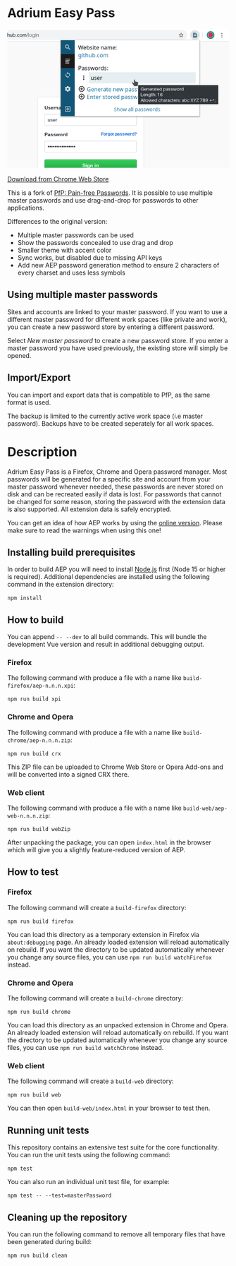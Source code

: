 Adrium Easy Pass
================

![screenshot1](media/screenshot1.png)

[Download from Chrome Web Store](https://chrome.google.com/webstore/detail/adrium-easy-pass/ebigikdfolbipomeaknpooibomohhhhk)

This is a fork of [PfP: Pain-free Passwords](https://pfp.works).
It is possible to use multiple master passwords and use drag-and-drop for passwords to other applications.

Differences to the original version:

* Multiple master passwords can be used
* Show the passwords concealed to use drag and drop
* Smaller theme with accent color
* Sync works, but disabled due to missing API keys
* Add new AEP password generation method to ensure 2 characters of every charset and uses less symbols

Using multiple master passwords
-------------------------------

Sites and accounts are linked to your master password.
If you want to use a different master password
for different work spaces (like private and work),
you can create a new password store by entering a different password.

Select *New master password* to create a new password store.
If you enter a master password you have used previously,
the existing store will simply be opened.

Import/Export
-------------

You can import and export data that is compatible to PfP,
as the same format is used.

The backup is limited to the currently active work space (i.e master password).
Backups have to be created seperately for all work spaces.

Description
===========

Adrium Easy Pass is a Firefox, Chrome and Opera password manager. Most passwords will be generated for a specific site and account from your master password whenever needed, these passwords are never stored on disk and can be recreated easily if data is lost. For passwords that cannot be changed for some reason, storing the password with the extension data is also supported. All extension data is safely encrypted.

You can get an idea of how AEP works by using the [online version](https://adrium.github.io/easypass/). Please make sure to read the warnings when using this one!

Installing build prerequisites
------------------------------

In order to build AEP you will need to install [Node.js](https://nodejs.org/) first (Node 15 or higher is required). Additional dependencies are installed using the following command in the extension directory:

    npm install

How to build
------------

You can append `-- --dev` to all build commands. This will bundle the development Vue version and result in additional debugging output.

### Firefox

The following command with produce a file with a name like `build-firefox/aep-n.n.n.xpi`:

    npm run build xpi

### Chrome and Opera

The following command with produce a file with a name like `build-chrome/aep-n.n.n.zip`:

    npm run build crx

This ZIP file can be uploaded to Chrome Web Store or Opera Add-ons and will be converted into a signed CRX there.

### Web client

The following command with produce a file with a name like `build-web/aep-web-n.n.n.zip`:

    npm run build webZip

After unpacking the package, you can open `index.html` in the browser which will give you a slightly feature-reduced version of AEP.

How to test
-----------

### Firefox

The following command will create a `build-firefox` directory:

    npm run build firefox

You can load this directory as a temporary extension in Firefox via `about:debugging` page. An already loaded extension will reload automatically on rebuild. If you want the directory to be updated automatically whenever you change any source files, you can use `npm run build watchFirefox` instead.

### Chrome and Opera

The following command will create a `build-chrome` directory:

    npm run build chrome

You can load this directory as an unpacked extension in Chrome and Opera. An already loaded extension will reload automatically on rebuild. If you want the directory to be updated automatically whenever you change any source files, you can use `npm run build watchChrome` instead.

### Web client

The following command will create a `build-web` directory:

    npm run build web

You can then open `build-web/index.html` in your browser to test then.

Running unit tests
------------------

This repository contains an extensive test suite for the core functionality. You can run the unit tests using the following command:

    npm test

You can also run an individual unit test file, for example:

    npm test -- --test=masterPassword

Cleaning up the repository
--------------------------

You can run the following command to remove all temporary files that have been generated during build:

    npm run build clean
